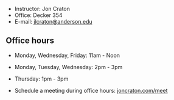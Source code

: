 <main>

- Instructor: Jon Craton
- Office: Decker 354
- E-mail: [jlcraton@anderson.edu](mailto:jlcraton@anderson.edu)

Office hours
------------

- Monday, Wednesday, Friday: 11am - Noon
- Monday, Tuesday, Wednesday: 2pm - 3pm
- Thursday: 1pm - 3pm

- Schedule a meeting during office hours: [joncraton.com/meet](https://joncraton.com/meet)
